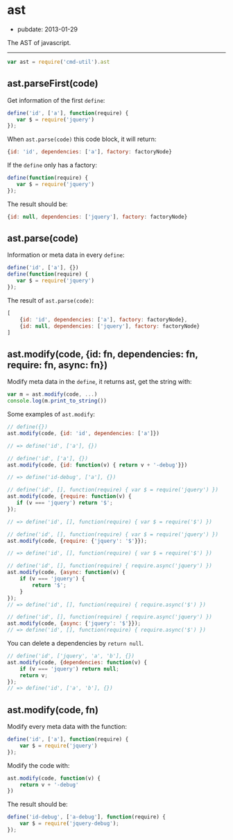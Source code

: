 # ast

- pubdate: 2013-01-29

The AST of javascript.

-----

```js
var ast = require('cmd-util').ast
```

## ast.parseFirst(code)

Get information of the first `define`:

```js
define('id', ['a'], function(require) {
   var $ = require('jquery')
});
```

When `ast.parse(code)` this code block, it will return:

```js
{id: 'id', dependencies: ['a'], factory: factoryNode}
```

If the `define` only has a factory:

```js
define(function(require) {
   var $ = require('jquery')
});
```

The result should be:

```js
{id: null, dependencies: ['jquery'], factory: factoryNode}
```


## ast.parse(code)

Information or meta data in every `define`:

```js
define('id', ['a'], {})
define(function(require) {
   var $ = require('jquery')
});
```

The result of `ast.parse(code)`:

```js
[
    {id: 'id', dependencies: ['a'], factory: factoryNode},
    {id: null, dependencies: ['jquery'], factory: factoryNode}
]
```

## ast.modify(code, {id: fn, dependencies: fn, require: fn, async: fn})

Modify meta data in the `define`, it returns ast, get the string with:

```js
var m = ast.modify(code, ...)
console.log(m.print_to_string())
```

Some examples of `ast.modify`:

```js
// define({})
ast.modify(code, {id: 'id', dependencies: ['a']})

// => define('id', ['a'], {})
```

```js
// define('id', ['a'], {})
ast.modify(code, {id: function(v) { return v + '-debug'}})

// => define('id-debug', ['a'], {})
```

```js
// define('id', [], function(require) { var $ = require('jquery') })
ast.modify(code, {require: function(v) {
   if (v === 'jquery') return '$';
});

// => define('id', [], function(require) { var $ = require('$') })
```

```js
// define('id', [], function(require) { var $ = require('jquery') })
ast.modify(code, {require: {'jquery': '$'}});

// => define('id', [], function(require) { var $ = require('$') })
```

```js
// define('id', [], function(require) { require.async('jquery') })
ast.modify(code, {async: function(v) {
    if (v === 'jquery') {
        return '$';
    }
});
// => define('id', [], function(require) { require.async('$') })
```

```js
// define('id', [], function(require) { require.async('jquery') })
ast.modify(code, {async: {'jquery': '$'}});
// => define('id', [], function(require) { require.async('$') })
```

You can delete a dependencies by `return null`.

```js
// define('id', ['jquery', 'a', 'b'], {})
ast.modify(code, {dependencies: function(v) {
    if (v === 'jquery') return null;
    return v;
});
// => define('id', ['a', 'b'], {})
```

## ast.modify(code, fn)

Modify every meta data with the function:

```js
define('id', ['a'], function(require) {
    var $ = require('jquery')
});
```

Modify the code with:

```js
ast.modify(code, function(v) {
    return v + '-debug'
})
```

The result should be:

```js
define('id-debug', ['a-debug'], function(require) {
    var $ = require('jquery-debug');
});
```